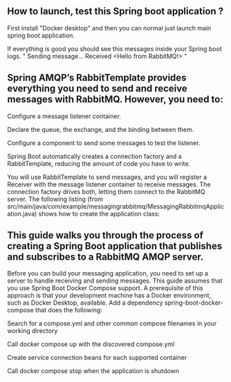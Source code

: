 ## How to launch, test this Spring boot application ? 

First install "Docker desktop" and then you can normal just launch main spring boot application. 

If everything is good you should see this messages inside your Spring boot logs. 
" Sending message...
Received <Hello from RabbitMQ!> "  
 


## Spring AMQP’s RabbitTemplate provides everything you need to send and receive messages with RabbitMQ. However, you need to:

Configure a message listener container.

Declare the queue, the exchange, and the binding between them.

Configure a component to send some messages to test the listener.

Spring Boot automatically creates a connection factory and a RabbitTemplate, reducing the amount of code you have to write.

You will use RabbitTemplate to send messages, and you will register a Receiver with the message listener container to receive messages. 
The connection factory drives both, letting them connect to the RabbitMQ server. 
The following listing (from src/main/java/com/example/messagingrabbitmq/MessagingRabbitmqApplication.java) shows how to create the application class:





## This guide walks you through the process of creating a Spring Boot application that publishes and subscribes to a RabbitMQ AMQP server.

Before you can build your messaging application, you need to set up a server to handle receiving and sending messages. This guide assumes that you use Spring Boot Docker Compose support. A prerequisite of this approach is that your development machine has a Docker environment, such as Docker Desktop, available. Add a dependency spring-boot-docker-compose that does the following:

Search for a compose.yml and other common compose filenames in your working directory

Call docker compose up with the discovered compose.yml

Create service connection beans for each supported container

Call docker compose stop when the application is shutdown
